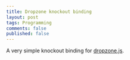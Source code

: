 ```yaml
---
title: Dropzone knockout binding
layout: post
tags: Programming
comments: false
published: false
---
```


A very simple knockout binding for <a href="http://www.dropzonejs.com/">dropzone.js</a>.

<script src="https://gist.github.com/csim/4513ae3316104e6f474d.js?file=dropzone.knockout.js"></script>

<script src="https://gist.github.com/csim/4513ae3316104e6f474d.js?file=usage.html"></script>